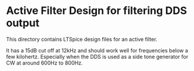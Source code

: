# Active Filter Design for filtering DDS output

This directory contains LTSpice design files for an active filter.  

It has a 15dB cut off at 12kHz and should work well for frequencies below a few kilohertz.  Especially when the DDS is used as a side tone generator for CW at around 600Hz to 800Hz.
